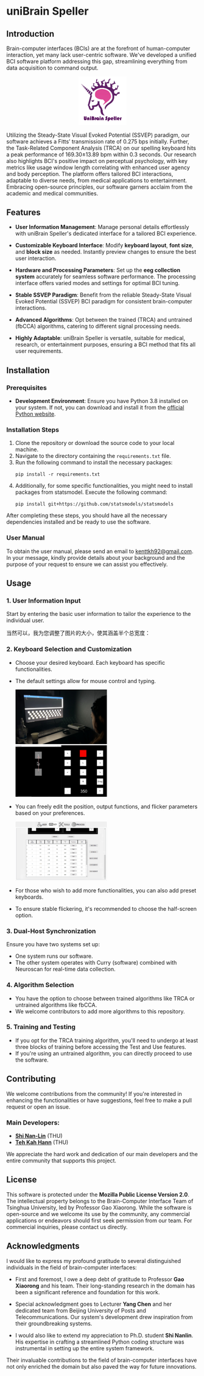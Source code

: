 

# uniBrain Speller

## Introduction

Brain-computer interfaces (BCIs) are at the forefront of human-computer interaction, yet many lack user-centric software. We've developed a unified BCI software platform addressing this gap, streamlining everything from data acquisition to command output. 

<p align="center">
  <img src="pictures/uni-brain-speller-logo.png" width="25%">
</p>

Utilizing the Steady-State Visual Evoked Potential (SSVEP) paradigm, our software achieves a Fitts’ transmission rate of 0.275 bps initially. Further, the Task-Related Component Analysis (TRCA) on our spelling keyboard hits a peak performance of 169.30±13.89 bpm within 0.3 seconds. Our research also highlights BCI's positive impact on perceptual psychology, with key metrics like usage window length correlating with enhanced user agency and body perception. The platform offers tailored BCI interactions, adaptable to diverse needs, from medical applications to entertainment. Embracing open-source principles, our software garners acclaim from the academic and medical communities.

## Features

- **User Information Management**: Manage personal details effortlessly with uniBrain Speller's dedicated interface for a tailored BCI experience.

- **Customizable Keyboard Interface**: Modify **keyboard layout**, **font size**, and **block size** as needed. Instantly preview changes to ensure the best user interaction.

- **Hardware and Processing Parameters**: Set up the **eeg collection system** accurately for seamless software performance. The processing interface offers varied modes and settings for optimal BCI tuning.

- **Stable SSVEP Paradigm**: Benefit from the reliable Steady-State Visual Evoked Potential (SSVEP) BCI paradigm for consistent brain-computer interactions.

- **Advanced Algorithms**: Opt between the trained (TRCA) and untrained (fbCCA) algorithms, catering to different signal processing needs.

- **Highly Adaptable**: uniBrain Speller is versatile, suitable for medical, research, or entertainment purposes, ensuring a BCI method that fits all user requirements.

## Installation

### Prerequisites
- **Development Environment**: Ensure you have Python 3.8 installed on your system. If not, you can download and install it from the [official Python website](https://www.python.org/downloads/).

### Installation Steps
1. Clone the repository or download the source code to your local machine.
2. Navigate to the directory containing the `requirements.txt` file.
3. Run the following command to install the necessary packages:
   ```
   pip install -r requirements.txt
   ```
4. Additionally, for some specific functionalities, you might need to install packages from statsmodel. Execute the following command:
   ```
   pip install git+https://github.com/statsmodels/statsmodels
   ```

After completing these steps, you should have all the necessary dependencies installed and be ready to use the software.

### User Manual

To obtain the user manual, please send an email to kenttkh92@gmail.com. In your message, kindly provide details about your background and the purpose of your request to ensure we can assist you effectively.

## Usage

### 1. User Information Input
Start by entering the basic user information to tailor the experience to the individual user.

当然可以，我为您调整了图片的大小，使其涵盖半个总宽度：

### 2. Keyboard Selection and Customization
- Choose your desired keyboard. Each keyboard has specific functionalities.
- The default settings allow for mouse control and typing.
  
  <img src="pictures/IMG_3326.jpg" width="50%">
  <img src="pictures/mouse-control-experiment.png" width="50%">

- You can freely edit the position, output functions, and flicker parameters based on your preferences.

  <img src="pictures/ui-page-keys-b.png" width="50%">

- For those who wish to add more functionalities, you can also add preset keyboards.
- To ensure stable flickering, it's recommended to choose the half-screen option.

### 3. Dual-Host Synchronization
Ensure you have two systems set up:
- One system runs our software.
- The other system operates with Curry (software) combined with Neuroscan for real-time data collection.

### 4. Algorithm Selection
- You have the option to choose between trained algorithms like TRCA or untrained algorithms like fbCCA.
- We welcome contributors to add more algorithms to this repository.

### 5. Training and Testing
- If you opt for the TRCA training algorithm, you'll need to undergo at least three blocks of training before accessing the Test and Use features.
- If you're using an untrained algorithm, you can directly proceed to use the software.

## Contributing

We welcome contributions from the community! If you're interested in enhancing the functionalities or have suggestions, feel free to make a pull request or open an issue.

### Main Developers:
- [**Shi Nan-Lin**](https://github.com/ShinlDiego) (THU)
- [**Teh Kah Hann**](https://github.com/Kahhann92) (THU)

We appreciate the hard work and dedication of our main developers and the entire community that supports this project.

## License

This software is protected under the **Mozilla Public License Version 2.0**. The intellectual property belongs to the Brain-Computer Interface Team of Tsinghua University, led by Professor Gao Xiaorong. While the software is open-source and we welcome its use by the community, any commercial applications or endeavors should first seek permission from our team. For commercial inquiries, please contact us directly.

## Acknowledgments

I would like to express my profound gratitude to several distinguished individuals in the field of brain-computer interfaces:

- First and foremost, I owe a deep debt of gratitude to Professor **Gao Xiaorong** and his team. Their long-standing research in the domain has been a significant reference and foundation for this work.

- Special acknowledgment goes to Lecturer **Yang Chen** and her dedicated team from Beijing University of Posts and Telecommunications. Our system's development drew inspiration from their groundbreaking systems.

- I would also like to extend my appreciation to Ph.D. student **Shi Nanlin**. His expertise in crafting a streamlined Python coding structure was instrumental in setting up the entire system framework.

Their invaluable contributions to the field of brain-computer interfaces have not only enriched the domain but also paved the way for future innovations.

